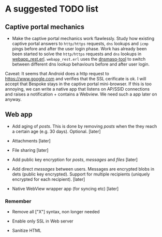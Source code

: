 # A suggested TODO list

## Captive portal mechanics

* Make the captive portal mechanics work flawlessly. Study how existing captive portal answers to `http/https` requests, `dns` lookups and `icmp` pings before and after the user login phase. Work has already been been started to solve the `http/https` requests and `dns` lookups in [webapp_rest.erl](webapp/src/webapp_rest.erl). `webapp_rest.erl` uses the [dnsmasq-tool](main/bin/dnsmasq-tool) to switch between different dns lookup behaviours before and after user login.

Caveat: It seems that Android does a http request to https://www.google.com and verifies that the SSL cerificate is ok. I will accept that Bespoke stays in the captive portal mini-browser. If this is too annoying, we can write a native app that listens on AP/SSID connections and raises a notification + contains a Webview. We need such a app later on anyway.

## Web app

* Add aging of *posts*. This is done by removing *posts* when the they
  reach a certain age (e.g. 30 days). Optional. [later]

* Attachments [later]

* File sharing [later]

* Add public key encryption for *posts*, *messages* and *files* [later]

* Add direct *messages* between users. Messages are encrypted blobs in
  dets (public key encrypted). Support for multiple recipients
  (uniquely encrypted for each recipient). [later]

* Native WebView wrapper app (for syncing etc) [later]

### Remember

* Remove all ["X"] syntax, non longer needed


* Enable only SSL in Web server

* Sanitize HTML
